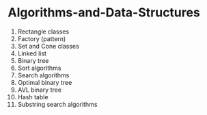 # Algorithms-and-Data-Structures

1. Rectangle classes
2. Factory (pattern)
3. Set and Cone classes
4. Linked list
5. Binary tree
6. Sort algorithms
7. Search algorithms
8. Optimal binary tree
9. AVL binary tree
10. Hash table
11. Substring search algorithms